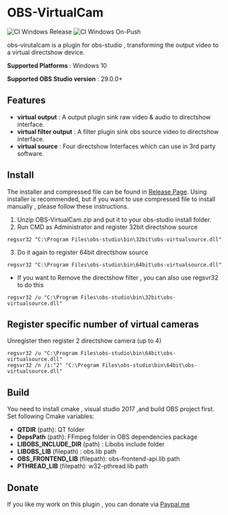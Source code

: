 # OBS-VirtualCam

![CI Windows Release](https://github.com/miaulightouch/obs-virtual-cam/actions/workflows/main.yml/badge.svg?event=release) ![CI Windows On-Push](https://github.com/miaulightouch/obs-virtual-cam/actions/workflows/main.yml/badge.svg?event=push)

obs-virutalcam is a plugin for obs-studio , transforming the output video to a virtual directshow device.

**Supported Platforms** : Windows 10

**Supported OBS Studio version** : 29.0.0+

## Features

* **virtual output** : A output plugin sink raw video & audio to directshow interface.
* **virtual filter output** : A filter plugin sink obs source video to directshow interface.
* **virtual source** : Four directshow Interfaces which can use in 3rd party software.

## Install

The installer and compressed file can be found in [Release Page](https://github.com/miaulightouch/obs-virtual-cam/releases). Using installer is recommended, but if you want to use compressed file to install manually , please follow these instructions.

1. Unzip OBS-VirtualCam.zip and put it to your obs-studio install folder.
2. Run CMD as Administrator and register 32bit directshow source

```batch
regsvr32 "C:\Program Files\obs-studio\bin\32bit\obs-virtualsource.dll"
```

3. Do it again to register 64bit directshow source

```batch
regsvr32 "C:\Program Files\obs-studio\bin\64bit\obs-virtualsource.dll"
```

- If you want to Remove the directshow filter , you can also use regsvr32 to do this

```batch
regsvr32 /u "C:\Program Files\obs-studio\bin\32bit\obs-virtualsource.dll"
```

## Register specific number of virtual cameras

Unregister then register 2 directshow camera (up to 4)

```batch
regsvr32 /u "C:\Program Files\obs-studio\bin\64bit\obs-virtualsource.dll"
regsvr32 /n /i:"2" "C:\Program Files\obs-studio\bin\64bit\obs-virtualsource.dll"
```

## Build

You need to install cmake , visual studio 2017 ,and build OBS project first.
Set following Cmake variables:

* **QTDIR** (path): QT folder
* **DepsPath** (path): FFmpeg folder in OBS dependencies package
* **LIBOBS_INCLUDE_DIR** (path) : Libobs  include folder
* **LIBOBS_LIB** (filepath) : obs.lib path
* **OBS_FRONTEND_LIB** (filepath): obs-frontend-api.lib path
* **PTHREAD_LIB** (filepath): w32-pthread.lib path

## Donate

If you like my work on this plugin , you can donate via [Paypal.me](https://www.paypal.me/obsvirtualcam)
